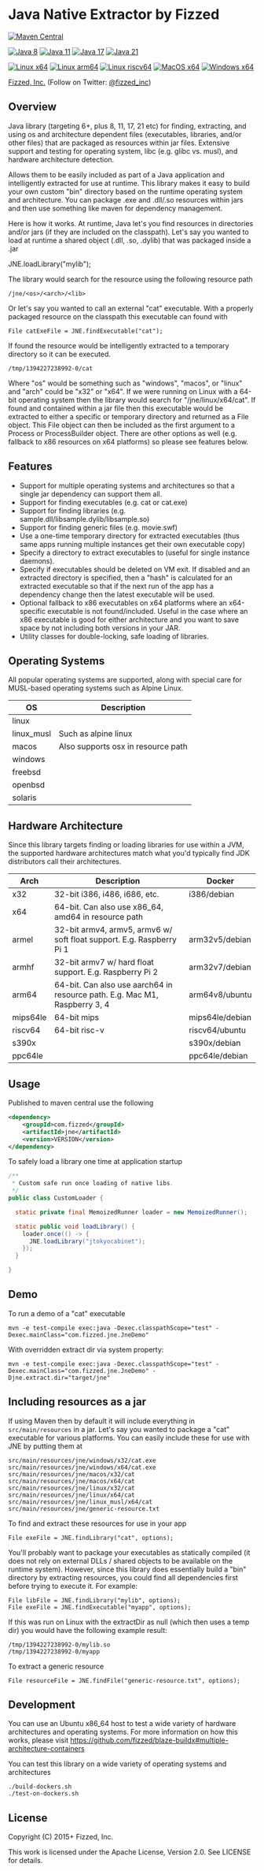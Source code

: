 # Java Native Extractor by Fizzed

[![Maven Central](https://img.shields.io/maven-central/v/com.fizzed/jne?style=flat-square)](https://mvnrepository.com/artifact/com.fizzed/jne)

[![Java 8](https://img.shields.io/github/actions/workflow/status/fizzed/jne/java8.yaml?branch=master&label=Java%208&style=flat-square)](https://github.com/fizzed/jne/actions/workflows/java8.yaml)
[![Java 11](https://img.shields.io/github/actions/workflow/status/fizzed/jne/java11.yaml?branch=master&label=Java%2011&style=flat-square)](https://github.com/fizzed/jne/actions/workflows/java11.yaml)
[![Java 17](https://img.shields.io/github/actions/workflow/status/fizzed/jne/java17.yaml?branch=master&label=Java%2017&style=flat-square)](https://github.com/fizzed/jne/actions/workflows/java17.yaml)
[![Java 21](https://img.shields.io/github/actions/workflow/status/fizzed/jne/java21.yaml?branch=master&label=Java%2021&style=flat-square)](https://github.com/fizzed/jne/actions/workflows/java21.yaml)

[![Linux x64](https://img.shields.io/github/actions/workflow/status/fizzed/jne/java8.yaml?branch=master&label=Linux%20x64&style=flat-square)](https://github.com/fizzed/jne/actions/workflows/java8.yaml)
[![Linux arm64](https://img.shields.io/github/actions/workflow/status/fizzed/jne/linux-arm64.yaml?branch=master&label=Linux%20arm64&style=flat-square)](https://github.com/fizzed/jne/actions/workflows/linux-arm64.yaml)
[![Linux riscv64](https://img.shields.io/github/actions/workflow/status/fizzed/jne/linux-riscv64.yaml?branch=master&label=Linux%20riscv64&style=flat-square)](https://github.com/fizzed/jne/actions/workflows/linux-riscv64.yaml)
[![MacOS x64](https://img.shields.io/github/actions/workflow/status/fizzed/jne/macos-x64.yaml?branch=master&label=MacOS%20x64&style=flat-square)](https://github.com/fizzed/jne/actions/workflows/macos-x64.yaml)
[![Windows x64](https://img.shields.io/github/actions/workflow/status/fizzed/jne/windows-x64.yaml?branch=master&label=Windows%20x64&style=flat-square)](https://github.com/fizzed/jne/actions/workflows/windows-x64.yaml)

[Fizzed, Inc.](http://fizzed.com) (Follow on Twitter: [@fizzed_inc](http://twitter.com/fizzed_inc))

## Overview

Java library (targeting 6+, plus 8, 11, 17, 21 etc) for finding, extracting, and using os and architecture
dependent files (executables, libraries, and/or other files) that are packaged
as resources within jar files. Extensive support and testing for operating system, libc (e.g. glibc vs. musl), and
hardware architecture detection.

Allows them to be easily included as part of a Java application and intelligently extracted for use at runtime. This library makes
it easy to build your own custom "bin" directory based on the runtime operating
system and architecture.  You can package .exe and .dll/.so resources within
jars and then use something like maven for dependency management.

Here is how it works. At runtime, Java let's you find resources in directories
and/or jars (if they are included on the classpath).  Let's say you wanted to load
at runtime a shared object (.dll, .so, .dylib) that was packaged inside a .jar

   JNE.loadLibrary("mylib");

The library would search for the resource using the following resource path

    /jne/<os>/<arch>/<lib>

Or let's say you wanted to call an external "cat" executable.  With a properly packaged resource on the classpath
this executable can found with

    File catExeFile = JNE.findExecutable("cat");

If found the resource would be intelligently extracted to a temporary directory so it
can be executed.

    /tmp/1394227238992-0/cat

Where "os" would be something such as "windows", "macos", or "linux" and "arch" could
be "x32" or "x64". If we were running on Linux with a 64-bit operating system
then the library would search for "/jne/linux/x64/cat". If found and contained
within a jar file then this executable would be extracted to either a specific
or temporary directory and returned as a File object. This File object can then
be included as the first argument to a Process or ProcessBuilder object. There
are other options as well (e.g. fallback to x86 resources on x64 platforms) so
please see features below.

## Features

 - Support for multiple operating systems and architectures so that a single
   jar dependency can support them all.
 - Support for finding executables (e.g. cat or cat.exe)
 - Support for finding libraries (e.g. sample.dll/libsample.dylib/libsample.so)
 - Support for finding generic files (e.g. movie.swf)
 - Use a one-time temporary directory for extracted executables (thus same apps
   running multiple instances get their own executable copy)
 - Specify a directory to extract executables to (useful for single instance
   daemons).
 - Specify if executables should be deleted on VM exit. If disabled and an
   extracted directory is specified, then a "hash" is calculated for an extracted
   executable so that if the next run of the app has a dependency change then
   the latest executable will be used.
 - Optional fallback to x86 executables on x64 platforms where an x64-specific
   executable is not found/included.  Useful in the case where an x86 executable
   is good for either architecture and you want to save space by not including both
   versions in your JAR.
 - Utility classes for double-locking, safe loading of libraries.

## Operating Systems

All popular operating systems are supported, along with special care for MUSL-based operating systems
such as Alpine Linux.

| OS         | Description                        |
|------------|------------------------------------|
| linux      |                                    |
| linux_musl | Such as alpine linux               |
| macos      | Also supports osx in resource path |
| windows    |                                    |
| freebsd    |                                    |
| openbsd    |                                    |
| solaris    |                                    |

## Hardware Architecture

Since this library targets finding or loading libraries for use within a JVM, the
supported hardware architectures match what you'd typically find JDK distributors
call their architectures.

| Arch     | Description                                                                | Docker          |
|----------|----------------------------------------------------------------------------|-----------------|
| x32      | 32-bit i386, i486, i686, etc.                                              | i386/debian     |
| x64      | 64-bit. Can also use x86_64, amd64 in resource path                        |                 |
| armel    | 32-bit armv4, armv5, armv6 w/ soft float support. E.g. Raspberry Pi 1      | arm32v5/debian  |
| armhf    | 32-bit armv7 w/ hard float support. E.g. Raspberry Pi 2                    | arm32v7/debian  |
| arm64    | 64-bit. Can also use aarch64 in resource path. E.g. Mac M1, Raspberry 3, 4 | arm64v8/ubuntu  |
| mips64le | 64-bit mips                                                                | mips64le/debian |
| riscv64  | 64-bit risc-v                                                              | riscv64/ubuntu  |
| s390x    |                                                                            | s390x/debian    |
| ppc64le  |                                                                            | ppc64le/debian  |

## Usage

Published to maven central use the following

```xml
<dependency>
    <groupId>com.fizzed</groupId>
    <artifactId>jne</artifactId>
    <version>VERSION</version>
</dependency>
```

To safely load a library one time at application startup

```java
/**
 * Custom safe run once loading of native libs.
 */
public class CustomLoader {

  static private final MemoizedRunner loader = new MemoizedRunner();

  static public void loadLibrary() {
    loader.once(() -> {
      JNE.loadLibrary("jtokyocabinet");
    });
  }

}
```

## Demo

To run a demo of a "cat" executable

    mvn -e test-compile exec:java -Dexec.classpathScope="test" -Dexec.mainClass="com.fizzed.jne.JneDemo"

With overridden extract dir via system property:

    mvn -e test-compile exec:java -Dexec.classpathScope="test" -Dexec.mainClass="com.fizzed.jne.JneDemo" -Djne.extract.dir="target/jne"

## Including resources as a jar

If using Maven then by default it will include everything in `src/main/resources`
in a jar.  Let's say you wanted to package a "cat" executable for various platforms.
You can easily include these for use with JNE by putting them at

    src/main/resources/jne/windows/x32/cat.exe
    src/main/resources/jne/windows/x64/cat.exe
    src/main/resources/jne/macos/x32/cat
    src/main/resources/jne/macos/x64/cat
    src/main/resources/jne/linux/x32/cat
    src/main/resources/jne/linux/x64/cat
    src/main/resources/jne/linux_musl/x64/cat
    src/main/resources/jne/generic-resource.txt

To find and extract these resources for use in your app

    File exeFile = JNE.findLibrary("cat", options);

You'll probably want to package your executables as statically compiled (it
does not rely on external DLLs / shared objects to be available on the runtime system).
However, since this library does essentially build a "bin" directory by extracting
resources, you could find all dependencies first before trying to execute it.
For example:

    File libFile = JNE.findLibrary("mylib", options);
    File exeFile = JNE.findExecutable("myapp", options);

If this was run on Linux with the extractDir as null (which then uses a temp dir)
you would have the following example result:

    /tmp/1394227238992-0/mylib.so
    /tmp/1394227238992-0/myapp

To extract a generic resource

    File resourceFile = JNE.findFile("generic-resource.txt", options);

## Development

You can use an Ubuntu x86_64 host to test a wide variety of hardware architectures and operating systems. For more
information on how this works, please visit https://github.com/fizzed/blaze-buildx#multiple-architecture-containers

You can test this library on a wide variety of operating systems and architectures

    ./build-dockers.sh
    ./test-on-dockers.sh

## License

Copyright (C) 2015+ Fizzed, Inc.

This work is licensed under the Apache License, Version 2.0. See LICENSE for details.